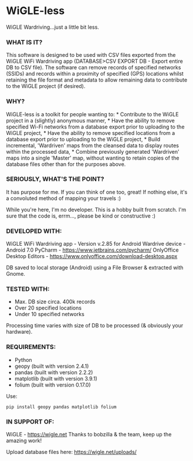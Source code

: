 # WiGLE-less
WiGLE Wardriving...just a little bit less. 
    
### WHAT IS IT?
This software is designed to be used with CSV files exported from the WiGLE WiFi
Wardriving app (DATABASE>CSV EXPORT DB - Export entire DB to CSV file). The software
can remove records of specified networks (SSIDs) and records within a proximity of
specified (GPS) locations whilst retaining the file format and metadata to allow
remaining data to contribute to the WiGLE project (if desired).

### WHY?
WiGLE-less is a toolkit for people wanting to:
    * Contribute to the WiGLE project in a (slightly) anonymous manner,
    * Have the ability to remove specified Wi-Fi networks from a database export
      prior to uploading to the WiGLE project,
    * Have the ability to remove specified locations from a database export
      prior to uploading to the WiGLE project,
    * Build incremental, 'Wardriven' maps from the cleansed data to display routes
      within the processed data,
    * Combine previously generated 'Wardriven' maps into a single 'Master' map,
without wanting to retain copies of the database files other than for the purposes above.

### SERIOUSLY, WHAT'S THE POINT?
It has purpose for me. If you can think of one too, great!
If nothing else, it's a convoluted method of mapping your travels :)

While you're here, I'm no developer. This is a hobby built from scratch. I'm sure that
the code is, errm..., please be kind or constructive :) 
  
### DEVELOPED WITH:
 WiGLE WiFi Wardriving app      - Version v.2.85 for Android
 Wardrive device                - Android 7.0
 PyCharm                        - https://www.jetbrains.com/pycharm/
 OnlyOffice Desktop Editors     - https://www.onlyoffice.com/download-desktop.aspx

DB saved to local storage (Android) using a File Browser & extracted with Gnome.

### TESTED WITH:
* Max. DB size circa. 400k records
* Over 20 specified locations
* Under 10 specified networks
  
Processing time varies with size of DB to be processed (& obviously your hardware).

### REQUIREMENTS:
  * Python
  * geopy (built with version 2.4.1)
  * pandas (built with version 2.2.2)
  * matplotlib (built with version 3.9.1)
  * folium (built with version 0.17.0)

Use: 

    pip install geopy pandas matplotlib folium

### IN SUPPORT OF:
  WiGLE - https://wigle.net Thanks to bobzilla & the team, keep up the amazing work!
  
  Upload database files here: https://wigle.net/uploads/
